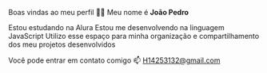 Boas vindas ao meu perfil 💙💙
Meu nome é **João Pedro**

Estou estudando na Alura
Estou me desenvolvendo na linguagem JavaScript
Utilizo esse espaço para minha organização e compartilhamento dos meu projetos desenvolvidos

Você pode entrar em contato comigo 📫
H14253132@gmail.com
